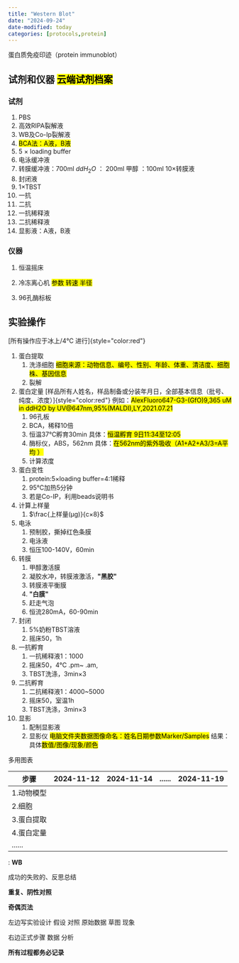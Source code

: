 ```yaml
---
title: "Western Blot"
date: "2024-09-24"
date-modified: today
categories: [protocols,protein]
---
```


蛋白质免疫印迹（protein immunoblot）

## 试剂和仪器 <mark>云端试剂档案</mark>

### 试剂

1.  PBS
2.  高效RIPA裂解液
3.  WB及Co-Ip裂解液
4.  <mark>BCA法：A液，B液</mark>
5.  5 × loading buffer
6.  电泳缓冲液
7.  转膜缓冲液：700ml $ddH_2O$ ： 200ml 甲醇 ：100ml 10×转膜液
8.  封闭液
9.  1×TBST
10. 一抗
11. 二抗
12. 一抗稀释液
13. 二抗稀释液
14. 显影液：A液，B液

### 仪器

1.  恒温摇床

2.  冷冻离心机 <mark>参数 转速 半径</mark>

3.  96孔酶标板

## 实验操作

[所有操作应于冰上/4℃ 进行]{style="color:red"}

1.  蛋白提取
    1.  洗涤细胞 <mark>细胞来源：动物信息、编号、性别、年龄、体重、清洁度、细胞株、基因信息</mark>
    2.  裂解
2.  蛋白定量 [样品所有人姓名，样品制备或分装年月日，全部基本信息（批号、纯度、浓度）]{style="color:red"} 例如：<mark>AlexFluoro647-G3-(GfO)9,365 uM in ddH2O by UV\@647nm,95%(MALDI),LY,2021.07.21</mark>
    1.  96孔板
    2.  BCA，稀释10倍
    3.  恒温37℃孵育30min 具体：<mark>恒温孵育 9日11:34至12:05</mark>
    4.  酶标仪，ABS，562nm 具体：<mark>在562nm的紫外吸收（A1+A2+A3/3=A平均 ） </mark>
    5.  计算浓度
3.  蛋白变性
    1.  protein:5×loading buffer=4:1稀释
    2.  95℃加热5分钟
    3.  若是Co-IP，利用beads说明书
4.  计算上样量
    1.  $\frac{上样量(μg)}{c×8}$
5.  电泳
    1.  预制胶，撕掉红色条膜
    2.  电泳液
    3.  恒压100-140V，60min
6.  转膜
    1.  甲醇激活膜
    2.  凝胶水冲，转膜液激活，**"黑胶"**
    3.  转膜液平衡膜
    4.  **"白膜"**
    5.  赶走气泡
    6.  恒流280mA，60-90min
7.  封闭
    1.  5%奶粉TBST溶液
    2.  摇床50，1h
8.  一抗孵育
    1.  一抗稀释液1：1000
    2.  摇床50，4℃ .pm\~ .am,
    3.  TBST洗涤，3min×3
9.  二抗孵育
    1.  二抗稀释液1：4000\~5000
    2.  摇床50，室温1h
    3.  TBST洗涤，3min×3
10. 显影
    1.  配制显影液
    2.  显影仪 <mark>电脑文件夹数据图像命名：姓名日期参数Marker/Samples</mark> 结果：具体<mark>数值/图像/现象/颜色</mark>

多用图表

| 步骤       | 2024-11-12 | 2024-11-14 | ...... | 2024-11-19 |
|------------|------------|------------|--------|------------|
| 1.动物模型 |            |            |        |            |
| 2.细胞     |            |            |        |            |
| 3.蛋白提取 |            |            |        |            |
| 4.蛋白定量 |            |            |        |            |
| ......     |            |            |        |            |

: **WB**

成功的失败的、反思总结

**重复、阴性对照**

**奇偶页法**

左边写实验设计 假设 对照 原始数据 草图 现象

右边正式步骤 数据 分析

**所有过程都务必记录**
